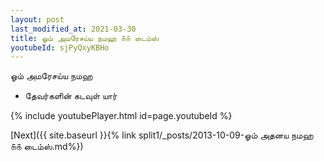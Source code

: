 ```yaml
---
layout: post
last_modified_at: 2021-03-30
title: ஓம் அமரேசய்ய நமஹ ௧௧ டைம்ஸ்
youtubeId: sjPyQxyKBHo
---
```

 
 
 ஓம் அமரேசய்ய நமஹ  
 
 -  தேவர்களின் கடவுள் யார் 
 
  
 
  
 
 
 
 
 
 


{% include youtubePlayer.html id=page.youtubeId %}
 
[Next]({{ site.baseurl }}{% link  split1/_posts/2013-10-09-ஓம் அதனய நமஹ ௧௧ டைம்ஸ்.md%})
 
